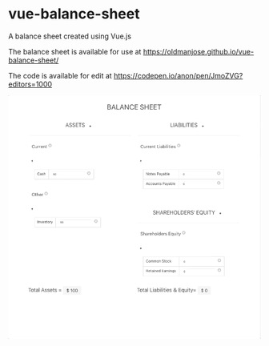 # vue-balance-sheet
A balance sheet created using Vue.js

The balance sheet is available for use at https://oldmanjose.github.io/vue-balance-sheet/ 

The code is available for edit at https://codepen.io/anon/pen/JmoZVG?editors=1000

![](doc_2.gif)
